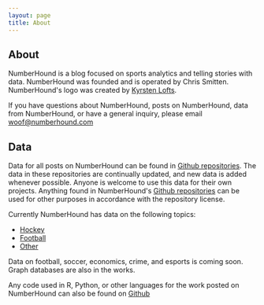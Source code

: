 ```yaml
---
layout: page
title: About
---
```

## About

NumberHound is a blog focused on sports analytics and telling stories with data. NumberHound was founded and is operated by Chris Smitten. NumberHound's logo was created by [Kyrsten Lofts](https://kyrstenlofts.com/). 

If you have questions about NumberHound, posts on NumberHound, data from NumberHound, or have a general inquiry, please email woof@numberhound.com 

## Data

Data for all posts on NumberHound can be found in [Github repositories](https://github.com/NumberHound). The data in these repositories are continually updated, and new data is added whenever possible. Anyone is welcome to use this data for their own projects. Anything found in NumberHound's [Github repositories](https://github.com/NumberHound) can be used for other purposes in accordance with the repository license. 

Currently NumberHound has data on the following topics:

* [Hockey](https://github.com/NumberHound/Hockey)
* [Football](https://github.com/NumberHound/Football)
* [Other](https://github.com/NumberHound/Data)

Data on football, soccer, economics, crime, and esports is coming soon. Graph databases are also in the works. 

Any code used in R, Python, or other languages for the work posted on NumberHound can also be found on [Github](https://github.com/NumberHound)
